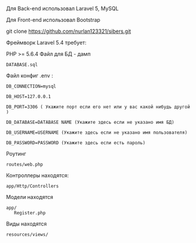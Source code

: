 Для Back-end использовал Laravel 5, MySQL

Для Front-end использовал Bootstrap

git clone https://github.com/nurlan123321/sibers.git

Фреймворк Laravel 5.4 требует:

PHP >= 5.6.4
Файл для БД - дамп

	DATABASE.sql

Файл конфиг .env :

	DB_CONNECTION=mysql

	DB_HOST=127.0.0.1

	DB_PORT=3306 ( Укажите порт если его нет или у вас какой нибудь другой )

	DB_DATABASE=DATABASE NAME (Укажите здесь если не указано имя БД)

	DB_USERNAME=USERNAME (Укажите здесь если не указано имя пользователя)

	DB_PASSWORD=PASSWORD (Укажите здесь если есть пароль)
		
Роутинг

	routes/web.php
	
Контроллеры находятся:

	app/Http/Controllers
	
Модели находятся

	app/
	   Register.php

Виды находятся

	resources/views/

